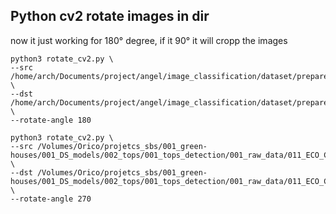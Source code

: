 ## Python cv2 rotate images in dir

now it just working for 180° degree, if it 90° it will cropp the images

```
python3 rotate_cv2.py \
--src /home/arch/Documents/project/angel/image_classification/dataset/prepare_data/009_Postanovka/raw_out_frames/IMG_3483+ \
--dst /home/arch/Documents/project/angel/image_classification/dataset/prepare_data/009_Postanovka/raw_out_frames/IMG_3483 \
--rotate-angle 180
```


```
python3 rotate_cv2.py \
--src /Volumes/Orico/projetcs_sbs/001_green-houses/001_DS_models/002_tops/001_tops_detection/001_raw_data/011_ECO_C_january_2025/002_raw_data_img/out_freq5_clear/IMG_2241 \
--dst /Volumes/Orico/projetcs_sbs/001_green-houses/001_DS_models/002_tops/001_tops_detection/001_raw_data/011_ECO_C_january_2025/002_raw_data_img/out_freq5_clear/IMG_2241_rotated \
--rotate-angle 270
```